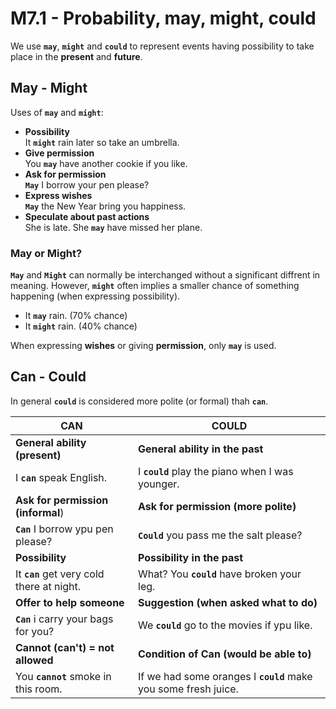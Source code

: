 # M7.1 - Probability, may, might, could #

We use **`may`**, **`might`** and **`could`** to represent events having possibility to take place in the **present** and **future**.

## May - Might ##
Uses of **`may`** and **`might`**:
- **Possibility**  
It **`might`** rain later so take an umbrella.
- **Give permission**  
You **`may`** have another cookie if you like.
- **Ask for permission**  
**`May`** I borrow your pen please?
- **Express wishes**  
**`May`** the New Year bring you happiness.
- **Speculate about past actions**  
She is late. She **`may`** have missed her plane.  

### May or Might?
**`May`** and **`Might`** can normally be interchanged without a significant diffrent in meaning. However, **`might`** often implies a smaller chance of something happening (when expressing possibility).  
- It **`may`** rain. (70% chance)
- It **`might`** rain. (40% chance)

When expressing **wishes** or giving **permission**, only **`may`** is used.

## Can - Could ##
In general **`could`**  is considered more polite (or formal) thah **`can`**.

|CAN|COULD|
|---|-----|
|**General ability (present)**|**General ability in the past**|
|I **`can`** speak English.|I **`could`** play the piano when I was younger.|
|**Ask for permission (informal**)|**Ask for permission (more polite)**|
|**`Can`** I borrow ypu pen please?|**`Could`** you pass me the salt please?|
|**Possibility**|**Possibility in the past**|
|It **`can`** get very cold there at night.|What? You **`could`** have broken your leg.|
|**Offer to help someone**|**Suggestion (when asked what to do)**|
|**`Can`** i carry your bags for you?|We **`could`** go to the movies if ypu like.|
|**Cannot (can't) = not allowed**|**Condition of Can (would be able to)**|
|You **`cannot`** smoke in this room.|If we had some oranges I **`could`** make you some fresh juice.|
